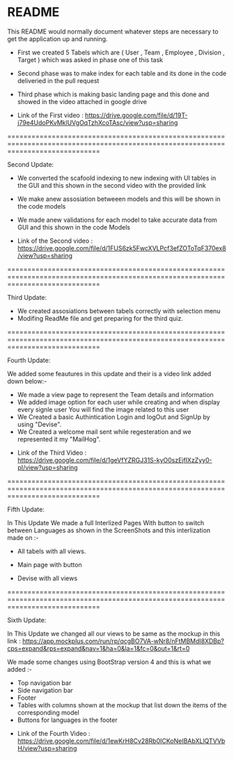 # README
This README would normally document whatever steps are necessary to get the
application up and running.

*	First we created 5 Tabels which are ( User , Team , Employee , Division , Target )
  	which was asked in phase one of this task

* 	Second phase was to make index for each table and its done in the code deliveried in the pull request

* 	Third phase which is making basic landing page and this done and showed in the video attached in google drive 

- Link of the First video : https://drive.google.com/file/d/19T-j79e4UdoPKvMklUVgOqTzhXcoTAsc/view?usp=sharing

===================================================================================================================================

Second Update:

* 	We converted the scafoold indexing to new indexing with UI tables in the GUI and this shown in the second video with the provided link 

* 	We make anew assosiation betweeen models and this will be shown in the code models

* 	We made anew validations for each model to take accurate data from GUI and this shown in the code Models


- Link of the Second video : https://drive.google.com/file/d/1FUS6zk5FwcXVLPcf3efZOToTqF370ex8/view?usp=sharing

===================================================================================================================================

Third Update:

* 	We created assosiations between tabels correctly with selection menu
* 	Modifing ReadMe file and get preparing for the third quiz.

===================================================================================================================================

Fourth Update:

We added some feautures in this update and their is a video link added down below:-

* 	We made a view page to represent the Team details and information
* 	We added image option for each user while creating and when display every signle user You will find the image related to this user
* 	We Created a basic Authintication Login and logOut and SignUp by using "Devise".
* 	We Created a welcome mail sent while regesteration and we represented it my "MailHog".

- Link of the Third Video : https://drive.google.com/file/d/1geVfYZRGJ31S-kyO0szEjflXzZyy0-pI/view?usp=sharing

===================================================================================================================================

Fifth Update:

In This Update We made a full Interlized Pages With button to switch between Languages as shown in the ScreenShots and this interlization made on :-

*	All tabels with all views.

*	Main page with button

*	Devise with all views

===================================================================================================================================

Sixth Update:

In This Update we changed all our views to be same as the mockup in this link : https://app.mockplus.com/run/rp/qcgBO7VA-wNr8/nFtMBMdI8XDBp?cps=expand&rps=expand&nav=1&ha=0&la=1&fc=0&out=1&rt=0

We made some changes using BootStrap version 4 and this is what we added :-

*	Top navigation bar
*	Side navigation bar
*	Footer
*	Tables with columns shown at the mockup that list down the items of the corresponding model
*	Buttons for languages in the footer

- Link of the Fourth Video : https://drive.google.com/file/d/1ewKrH8Cv28Rb0ICKoNeIBAbXLlQTVVbH/view?usp=sharing